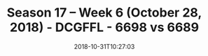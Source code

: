 ---
title: Season 17 – Week 6 (October 28, 2018) - DCGFFL - 6698 vs 6689
teams_score:
- team: 6698
  score:
- team: 6689
  score: 14
mvp: G. Carter (Orange), D. Allen (Charcoal)
game-ball: L. Pratt (Orange), C. McCloud (Charcoal)
season: 17
week: 6
date: '2018-10-31T10:27:03'
pageid: season-17-week-6-october-28-2018-6698-vs-6689
---
